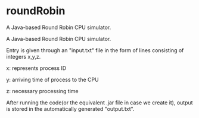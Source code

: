 # roundRobin
A Java-based Round Robin CPU simulator.

A Java-based Round Robin CPU simulator.

Entry is given through an "input.txt" file in the form of lines consisting of integers x,y,z.

x: represents process ID

y: arriving time of process to the CPU

z: necessary processing time

After running the code(or the equivalent .jar file in case we create it), output is stored in the automatically generated "output.txt".
